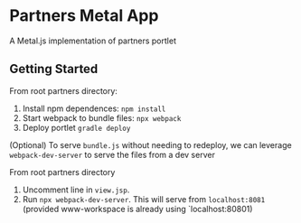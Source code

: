# Partners Metal App

A Metal.js implementation of partners portlet

## Getting Started

From root partners directory:

1. Install npm dependences: `npm install`
2. Start webpack to bundle files: `npx webpack`
3. Deploy portlet `gradle deploy`

(Optional) To serve `bundle.js` without needing to redeploy, we can leverage `webpack-dev-server` to serve the files from a dev server

From root partners directory

1. Uncomment line in `view.jsp`.
2. Run `npx webpack-dev-server`. This will serve from `localhost:8081` (provided www-workspace is already using `localhost:80801)
